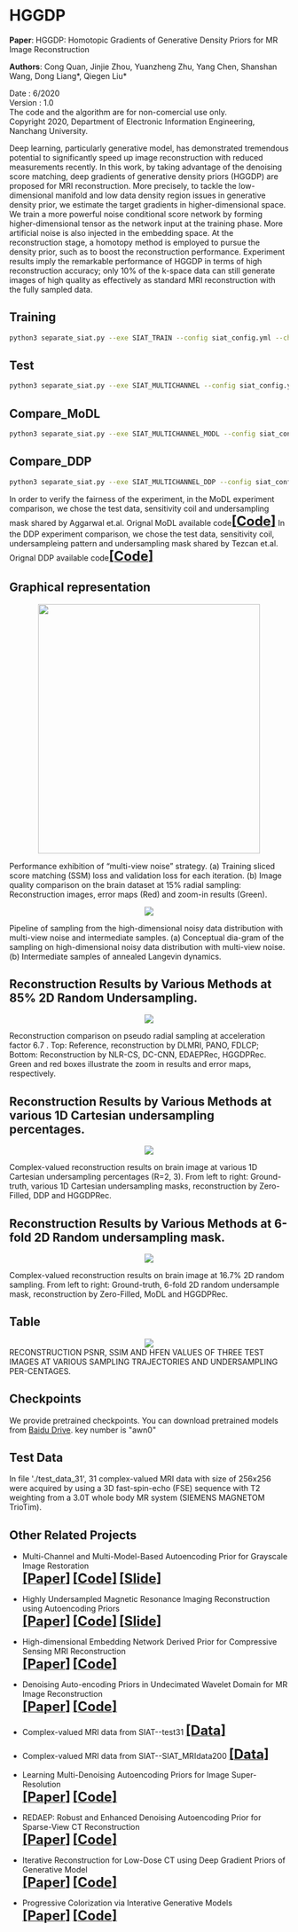 # HGGDP

**Paper**: HGGDP: Homotopic Gradients of Generative Density Priors for MR Image Reconstruction

**Authors**: Cong Quan, Jinjie Zhou, Yuanzheng Zhu, Yang Chen, Shanshan Wang, Dong Liang*, Qiegen Liu*

Date : 6/2020  
Version : 1.0  
The code and the algorithm are for non-comercial use only.  
Copyright 2020, Department of Electronic Information Engineering, Nanchang University.  

Deep learning, particularly generative model, has demonstrated tremendous potential to significantly speed up image reconstruction with reduced measurements recently. In this work, by taking advantage of the denoising score matching, deep gradients of generative density priors (HGGDP) are proposed for MRI reconstruction. More precisely, to tackle the low-dimensional manifold and low data density region issues in generative density prior, we estimate the target gradients in higher-dimensional space. We train a more powerful noise conditional score network by forming higher-dimensional tensor as the network input at the training phase. More artificial noise is also injected in the embedding space. At the reconstruction stage, a homotopy method is employed to pursue the density prior, such as to boost the reconstruction performance. Experiment results imply the remarkable performance of HGGDP in terms of high reconstruction accuracy; only 10% of the k-space data can still generate images of high quality as effectively as standard MRI reconstruction with the fully sampled data.

## Training
```bash
python3 separate_siat.py --exe SIAT_TRAIN --config siat_config.yml --checkpoint your save path
```

## Test
```bash
python3 separate_siat.py --exe SIAT_MULTICHANNEL --config siat_config.yml --model hggdp --test
```
## Compare_MoDL
```bash
python3 separate_siat.py --exe SIAT_MULTICHANNEL_MODL --config siat_config.yml --model hggdp --test
```
## Compare_DDP
```bash
python3 separate_siat.py --exe SIAT_MULTICHANNEL_DDP --config siat_config.yml --model hggdp --test
```
In order to verify the fairness of the experiment, in the MoDL experiment comparison, we chose the test data, sensitivity coil and undersampling mask shared by Aggarwal et.al.
Orignal MoDL available code[<font size=5>**[Code]**</font>](https://github.com/hkaggarwal/modl)
In the DDP experiment comparison, we chose the test data, sensitivity coil, undersampleing pattern and undersampling mask shared by Tezcan et.al.
Orignal DDP available code[<font size=5>**[Code]**</font>](https://github.com/kctezcan/ddp_recon)
## Graphical representation
 <div align="center"><img src="https://github.com/yqx7150/HGGDP/blob/master/hggdp_rec/sample/fig6.png" width = "400" height = "450">  </div>
 
Performance exhibition of “multi-view noise” strategy. (a) Training sliced score matching (SSM) loss and validation loss for each iteration. (b) Image quality comparison on the brain dataset at 15% radial sampling: Reconstruction images, error maps (Red) and zoom-in results (Green).

 <div align="center"><img src="https://github.com/yqx7150/HGGDP/blob/master/hggdp_rec/sample/fig7.png"> </div>

Pipeline of sampling from the high-dimensional noisy data distribution with multi-view noise and intermediate samples. (a) Conceptual dia-gram of the sampling on high-dimensional noisy data distribution with multi-view noise. (b) Intermediate samples of annealed Langevin dynamics.


## Reconstruction Results by Various Methods at 85% 2D Random Undersampling.
<div align="center"><img src="https://github.com/yqx7150/HGGDP/blob/master/hggdp_rec/sample/fig11.png"> </div>

Reconstruction comparison on pseudo radial sampling at acceleration factor 6.7 . Top: Reference, reconstruction by DLMRI, PANO, FDLCP; Bottom: Reconstruction by NLR-CS, DC-CNN, EDAEPRec, HGGDPRec. Green and red boxes illustrate the zoom in results and error maps, respectively.

## Reconstruction Results by Various Methods at various 1D Cartesian undersampling percentages.
<div align="center"><img src="https://github.com/yqx7150/HGGDP/blob/master/hggdp_rec/sample/compare_DDP.PNG"> </div>

Complex-valued reconstruction results on brain image at various 1D Cartesian undersampling percentages (R=2, 3). From left to right: Ground-truth, various 1D Cartesian undersampling masks, reconstruction by Zero-Filled, DDP and HGGDPRec.

## Reconstruction Results by Various Methods at 6-fold 2D Random undersampling mask.
<div align="center"><img src="https://github.com/yqx7150/HGGDP/blob/master/hggdp_rec/sample/compare_MoDL.PNG"> </div>

Complex-valued reconstruction results on brain image at 16.7% 2D random sampling. From left to right: Ground-truth, 6-fold 2D random undersample mask, reconstruction by Zero-Filled, MoDL and HGGDPRec.

## Table
<div align="center"><img src="https://github.com/yqx7150/HGGDP/blob/master/hggdp_rec/sample/table1.png"> </div>
RECONSTRUCTION PSNR, SSIM AND HFEN VALUES OF THREE TEST IMAGES AT VARIOUS SAMPLING TRAJECTORIES AND UNDERSAMPLING PER-CENTAGES. 

## Checkpoints
We provide pretrained checkpoints. You can download pretrained models from [Baidu Drive](https://pan.baidu.com/s/1QIjU8kRUQ3i2pT6PvROlKQ). 
key number is "awn0" 

## Test Data
In file './test_data_31', 31 complex-valued MRI data with size of 256x256 were acquired by using a 3D fast-spin-echo (FSE) sequence with T2 weighting from a 3.0T whole body MR system (SIEMENS MAGNETOM TrioTim).

## Other Related Projects
  * Multi-Channel and Multi-Model-Based Autoencoding Prior for Grayscale Image Restoration  
[<font size=5>**[Paper]**</font>](https://ieeexplore.ieee.org/stamp/stamp.jsp?tp=&arnumber=8782831)  [<font size=5>**[Code]**</font>](https://github.com/yqx7150/MEDAEP)   [<font size=5>**[Slide]**</font>](https://github.com/yqx7150/EDAEPRec/tree/master/Slide)

  * Highly Undersampled Magnetic Resonance Imaging Reconstruction using Autoencoding Priors  
[<font size=5>**[Paper]**</font>](https://cardiacmr.hms.harvard.edu/files/cardiacmr/files/liu2019.pdf)  [<font size=5>**[Code]**</font>](https://github.com/yqx7150/EDAEPRec)   [<font size=5>**[Slide]**</font>](https://github.com/yqx7150/EDAEPRec/tree/master/Slide)

  * High-dimensional Embedding Network Derived Prior for Compressive Sensing MRI Reconstruction  
 [<font size=5>**[Paper]**</font>](https://www.sciencedirect.com/science/article/abs/pii/S1361841520300815?via%3Dihub)   [<font size=5>**[Code]**</font>](https://github.com/yqx7150/EDMSPRec)
 
  * Denoising Auto-encoding Priors in Undecimated Wavelet Domain for MR Image Reconstruction  
[<font size=5>**[Paper]**</font>](https://arxiv.org/ftp/arxiv/papers/1909/1909.01108.pdf)  [<font size=5>**[Code]**</font>](https://github.com/yqx7150/WDAEPRec)

  * Complex-valued MRI data from SIAT--test31 [<font size=5>**[Data]**</font>](https://github.com/yqx7150/EDAEPRec/tree/master/test_data_31)

  * Complex-valued MRI data from SIAT--SIAT_MRIdata200 [<font size=5>**[Data]**</font>](https://github.com/yqx7150/SIAT_MRIdata200)
 
  * Learning Multi-Denoising Autoencoding Priors for Image Super-Resolution  
[<font size=5>**[Paper]**</font>](https://www.sciencedirect.com/science/article/pii/S1047320318302700)   [<font size=5>**[Code]**</font>](https://github.com/yqx7150/MDAEP-SR)

  * REDAEP: Robust and Enhanced Denoising Autoencoding Prior for Sparse-View CT Reconstruction  
[<font size=5>**[Paper]**</font>](https://ieeexplore.ieee.org/document/9076295)   [<font size=5>**[Code]**</font>](https://github.com/yqx7150/REDAEP)

  * Iterative Reconstruction for Low-Dose CT using Deep Gradient Priors of Generative Model  
[<font size=5>**[Paper]**</font>](https://arxiv.org/abs/2009.12760)   [<font size=5>**[Code]**</font>](https://github.com/yqx7150/EASEL)

* Progressive Colorization via Interative Generative Models  
[<font size=5>**[Paper]**</font>](https://ieeexplore.ieee.org/document/9258392)   [<font size=5>**[Code]**</font>](https://github.com/yqx7150/iGM)
